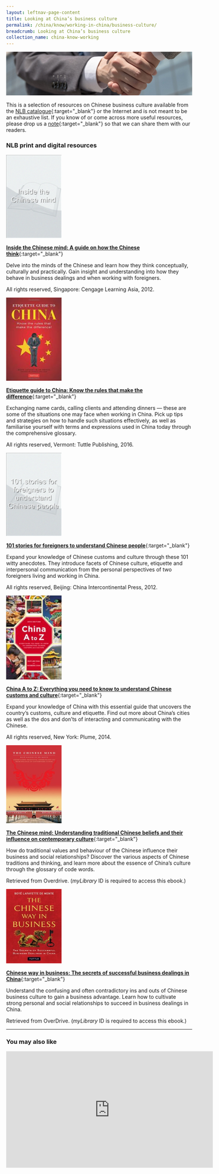 ```yaml
---
layout: leftnav-page-content
title: Looking at China’s business culture
permalink: /china/know/working-in-china/business-culture/
breadcrumb: Looking at China’s business culture
collection_name: china-know-working
---
```


<img src="\images\china-working\business-culture.jpg" alt="business culture" style="width:800px;" />

This is a selection of resources on Chinese business culture available from the [NLB catalogue](http://catalogue.nlb.gov.sg/){:target="_blank"} or the Internet and is not meant to be an exhaustive list. If you know of or come across more useful resources, please drop us a [note](mailto:ref@nlb.gov.sg){:target="_blank"} so that we can share them with our readers.

### **NLB print and digital resources**

<img src="/images/book-covers/Inside-the-Chinese-mind.png" style="width:150px;" />

[**Inside the Chinese mind: A guide on how the Chinese think**](http://eservice.nlb.gov.sg/item_holding.aspx?bid=14700287){:target="_blank"}

Delve into the minds of the Chinese and learn how they think conceptually, culturally and practically. Gain insight and understanding into how they behave in business dealings and when working with foreigners.

All rights reserved, Singapore: Cengage Learning Asia, 2012.

<img src="/images/book-covers/Etiquette-guide-to-China-Know-the-rules-that-make-the-difference.jpg" style="width:150px;" />

[**Etiquette guide to China: Know the rules that make the difference**](http://eservice.nlb.gov.sg/item_holding.aspx?bid=202670409){:target="_blank"}

Exchanging name cards, calling clients and attending dinners — these are some of the situations one may face when working in China. Pick up tips and strategies on how to handle such situations effectively, as well as familiarise yourself with terms and expressions used in China today through the comprehensive glossary.

All rights reserved, Vermont: Tuttle Publishing, 2016.

<img src="/images/book-covers/101-stories-for-foreigners-to-understand-Chinese-people.png" style="width:150px;" />

[**101 stories for foreigners to understand Chinese people**](http://eservice.nlb.gov.sg/item_holding.aspx?bid=200165122){:target="_blank"}

Expand your knowledge of Chinese customs and culture through these 101 witty anecdotes. They introduce facets of Chinese culture, etiquette and interpersonal communication from the personal perspectives of two foreigners living and working in China.

All rights reserved, Beijing: China Intercontinental Press, 2012.

<img src="/images/book-covers/China-A-to-Z-everything-you-need-to-know-to-understand-Chinese-customs-and-culture.jpg" style="width:150px;" />

[**China A to Z: Everything you need to know to understand Chinese customs and culture**](http://eservice.nlb.gov.sg/item_holding.aspx?bid=201066693){:target="_blank"}

Expand your knowledge of China with this essential guide that uncovers the country’s customs, culture and etiquette. Find out more about China’s cities as well as the dos and don’ts of interacting and communicating with the Chinese.

All rights reserved, New York: Plume, 2014.

<img src="/images/book-covers/The-Chinese-mind-Understanding-traditional-Chinese-beliefs-and-their-influence-on-contemporary-culture.jpg" style="width:150px;" />

[**The Chinese mind: Understanding traditional Chinese beliefs and their influence on contemporary culture**](https://singapore.libraryreserve.com/ContentDetails.htm?id=CAE5DF51-E354-44D2-9210-B31BD62A628A){:target="_blank"}

How do traditional values and behaviour of the Chinese influence their business and social relationships? Discover the various aspects of Chinese traditions and thinking, and learn more about the essence of China’s culture through the glossary of code words.

Retrieved from Overdrive. (*myLibrary* ID is required to access this ebook.)

<img src="/images/book-covers/Chinese-way-in-business-The-secrets-of-successful-business-dealings-in-China.jpg" style="width:150px;" />

[**Chinese way in business: The secrets of successful business dealings in China**](https://singapore.libraryreserve.com/ContentDetails.htm?id=4F77D16D-A9E5-41D4-B17D-BD6216CCD864){:target="_blank"}

Understand the confusing and often contradictory ins and outs of Chinese business culture to gain a business advantage. Learn how to cultivate strong personal and social relationships to succeed in business dealings in China.

Retrieved from OverDrive. (*myLibrary* ID is required to access this ebook.)

---

### **You may also like**

<div class="bp-youtube">
<iframe width="560" height="315" src="https://www.youtube.com/embed/VMwjscSCcf0" frameborder="0" allow="accelerometer; autoplay; encrypted-media; gyroscope; picture-in-picture" allowfullscreen></iframe>
</div>